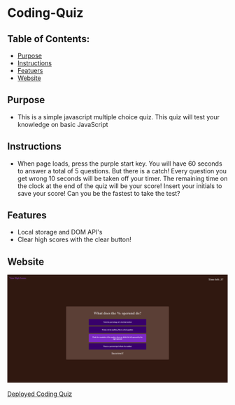 # Coding-Quiz

## Table of Contents:
* [Purpose](#purpose)
* [Instructions](#instructions)
* [Featuers](#features)
* [Website](#website)

## Purpose
* This is a simple javascript multiple choice quiz. This quiz will test your knowledge on basic JavaScript

## Instructions
* When page loads, press the purple start key. You will have 60 seconds to answer a total of 5 questions. But there is a catch! Every question you get wrong 10 seconds will be taken off your timer. The remaining time on the clock at the end of the quiz will be your score! Insert your initials to save your score! Can you be the fastest to take the test?

## Features
* Local storage and DOM API's
* Clear high scores with the clear button!


## Website
![Coding Quiz](public/assets/images/screencapture-127-0-0-1-5502-index-html-2020-11-07-10_21_18.png)

[Deployed Coding Quiz](https://ajcuddeback.github.io/Coding-Quiz)

